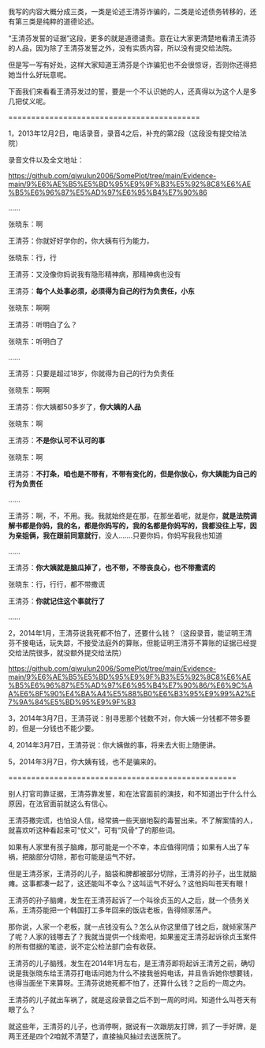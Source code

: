 我写的内容大概分成三类，一类是论述王清芬诈骗的，二类是论述债务转移的，还有第三类是纯粹的道德论述。

“王清芬发誓的证据”这段，更多的就是道德谴责。意在让大家更清楚地看清王清芬的人品，因为除了王清芬发誓之外，没有实质内容，所以没有提交给法院。

但是写一写有好处，这样大家知道王清芬是个诈骗犯也不会很惊讶，否则你还得把她当什么好玩意呢。

下面我们来看看王清芬发过的誓，要是一个不认识她的人，还真得以为这个人是多几把仗义呢。

==========================================

1，2013年12月2日，电话录音，录音4之后，补充的第2段（这段没有提交给法院）

录音文件以及全文地址：

https://github.com/qiwulun2006/SomePlot/tree/main/Evidence-main/9%E6%AE%B5%E5%BD%95%E9%9F%B3%E5%92%8C8%E6%AE%B5%E6%96%87%E5%AD%97%E6%95%B4%E7%90%86


......

张晓东：啊

王清芬：你就好好学你的，你大姨有行为能力，

张晓东：行，行

王清芬：又没像你妈说我有隐形精神病，那精神病也没有

王清芬：**每个人处事必须，必须得为自己的行为负责任，小东**

张晓东：啊啊

王清芬：听明白了么？

张晓东：听明白了

......

王清芬：只要是超过18岁，你就得为自己的行为负责任

张晓东：啊啊

王清芬：你大姨都50多岁了，**你大姨的人品**

张晓东：啊

王清芬：**不是你认可不认可的事**

张晓东：啊

王清芬：**不打条，咱也是不带有，不带有变化的，但是你放心，你大姨能为自己的行为负责任**

......

王清芬：啊，不，不用。我。我就始终是在那，在那坐着呢，就是你，**就是法院调解书都是你妈，我的名，都是你妈写的，我的名都是你妈写的，我都没往上写，因为亲姐俩，我在跟前同意就行**，没人…….只要你妈，你妈写我我也知道

......

王清芬：**你大姨就是脑瓜掉了，也不带，不带丧良心，也不带撒谎的**

张晓东：行，行行，都不带撒谎

王清芬：**你就记住这个事就行了**

......


2，2014年1月，王清芬说我死都不怕了，还要什么钱？（这段录音，能证明王清芬不接电话，玩失踪，不接受法庭外的算账，但能证明王清芬不算账的证据已经提交给法院很多，就没额外提交给法院）

https://github.com/qiwulun2006/SomePlot/tree/main/Evidence-main/9%E6%AE%B5%E5%BD%95%E9%9F%B3%E5%92%8C8%E6%AE%B5%E6%96%87%E5%AD%97%E6%95%B4%E7%90%86/%E6%9C%AA%E6%8F%90%E4%BA%A4%E5%88%B0%E6%B3%95%E9%99%A2%E7%9A%84%E5%BD%95%E9%9F%B3

3，2014年3月7日，王清芬说：别寻思那个钱数不对，你大姨一分钱都不带多要的，但是一分钱也不能少要。

4, 2014年3月7日，王清芬说：你大姨做的事，将来去大街上随便讲。

5，2014年3月7日，你大姨有钱，也不是骗来的。

==================================================

别人打官司靠证据，王清芬靠发誓，和在法官面前的演技，和不知道出于什么什么原因，在法官面前就这么有信心。

王清芬撒完谎，也怕没人信，经常搞一些天崩地裂的毒誓出来。不了解案情的人，就喜欢听这种看起来可“仗义”，可有“风骨”了的那些词。

如果有人家里有孩子脑瘫，那可能是一个不幸，本应值得同情；如果有人出了车祸，把脑部分切除，那也可能是运气不好。

但是王清芬家，王清芬的儿子，脑袋和脾都被部分切除，王清芬的孙子，出生就脑瘫。这事都凑一起了，这还能叫不幸么？这叫运气不好么？这他妈叫苍天有眼！

王清芬的孙子脑瘫，发生在王清芬起诉了一个叫徐贞玉的人之后，就一个债务关系，王清芬能把一个韩国打工多年回来的饭店老板，告得倾家荡产。

那你说，人家一个老板，就一点钱没有么？怎么从你这里借了钱之后，就倾家荡产了呢？人家的钱哪去了？我就当提供一个线索吧，如果鉴定王清芬起诉徐贞玉案件的所有借据的笔迹，说不定公检法部门会有收获。

王清芬的儿子脑残，发生在2014年1月左右，是王清芬即将起诉王清芳之前，确切说是我张晓东给王清芬打电话问她为什么不接我爸妈电话，并且告诉她你想要钱，也得当面坐下来算呀。王清芬说她死都不怕了，还算什么钱？之后的一周之内。

王清芬的儿子就出车祸了，就是这段录音之后不到一周的时间。知道什么叫苍天有眼了么？

就这些年，王清芬的儿子，也消停啊，据说有一次跟朋友打牌，抓了一手好牌，是两王还是四个2咱就不清楚了，直接抽风抽过去送医院了。
